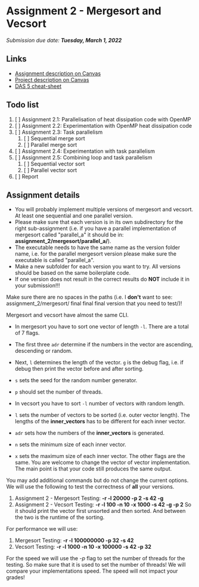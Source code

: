 # Assignment 2 - Mergesort and Vecsort

_Submission due date: **Tuesday, March 1, 2022**_

## Links
- [Assignment description on Canvas](https://canvas.uva.nl/courses/28739/files/folder/Assignments?preview=6240528)
- [Project description on Canvas](https://canvas.uva.nl/courses/28739/files/folder/Assignments?preview=6182439)
- [DAS 5 cheat-sheet](./DAS5_cheatsheet.md)

## Todo list

1. [ ] Assignment 2.1: Parallelisation of heat dissipation code with OpenMP
2. [ ] Assignment 2.2: Experimentation with OpenMP heat dissipation code
3. [ ] Assignment 2.3: Task parallelism
   1. [ ] Sequential merge sort
   2. [ ] Parallel merge sort
4. [ ] Assignment 2.4: Experimentation with task parallelism
5. [ ] Assignment 2.5: Combining loop and task parallelism
   1. [ ] Sequential vector sort
   2. [ ] Parallel vector sort
6. [ ] Report

## Assignment details

- You will probably implement multiple versions of mergesort and vecsort. At least one sequential and one parallel version. 
- Please make sure that each version is in its own subdirectory for the right sub-assignment (i.e. if you have a parallel implementation of mergesort called "parallel_a" it should be in: **assignment_2/mergesort/parallel_a/**).
- The executable needs to have the same name as the version folder name, i.e. for the parallel mergesort version please make sure the executable is called "parallel_a".
- Make a new subfolder for each version you want to try. All versions should be based on the same boilerplate code.  
- If one version does not result in the correct results do **NOT** include it in your submission!!!
 
Make sure there are no spaces in the paths (i.e. I **don't** want to see: assignment_2/mergesort/ final final final version that you need to test/)!

Mergesort and vecsort have almost the same CLI. 
- In mergesort you have to sort one vector of length `-l`. There are a total of 7 flags. 
- The first three `adr` determine if the numbers in the vector are ascending, descending or random.
- Next, `l` determines the length of the vector. `g` is the debug flag, i.e. if debug then print the vector before and after sorting.
- `s` sets the seed for the random number generator. 
- `p` should set the number of threads. 

- In vecsort you have to sort `-l` number of vectors with random length. 
- `l` sets the number of vectors to be sorted (i.e. outer vector length). The lengths of the **inner_vectors** has to be different for each inner vector.
- `adr` sets how the numbers of the **inner_vectors** is generated. 
- `n` sets the minimum size of each inner vector. 
- `x` sets the maximum size of each inner vector. 
The other flags are the same.  You are welcome to change the vector of vector implementation. The main point is that your code still produces the same output. 
 
You may add additional commands but do not change the current options.
We will use the following to test the correctness of **all** your versions. 

 1) Assignment 2 - Mergesort Testing: **-r -l 20000 -p 2 -s 42 -g**
 2) Assignment 2 - Vecsort Testing: **-r -l 100 -n 10 -x 1000 -s 42 -g -p 2**
So it should print the vector first unsorted and then sorted. 
And between the two is the runtime of the sorting. 

For performance we will use:
  1) Mergesort Testing: **-r -l 100000000 -p 32 -s 42**
  2) Vecsort Testing: **-r -l 1000 -n 10 -x 100000 -s 42 -p 32**

For the speed we will use the *-p* flag to set the number of threads for the testing. 
So make sure that it is used to set the number of threads!
We will compare your implementations speed. The speed will not impact your grades!